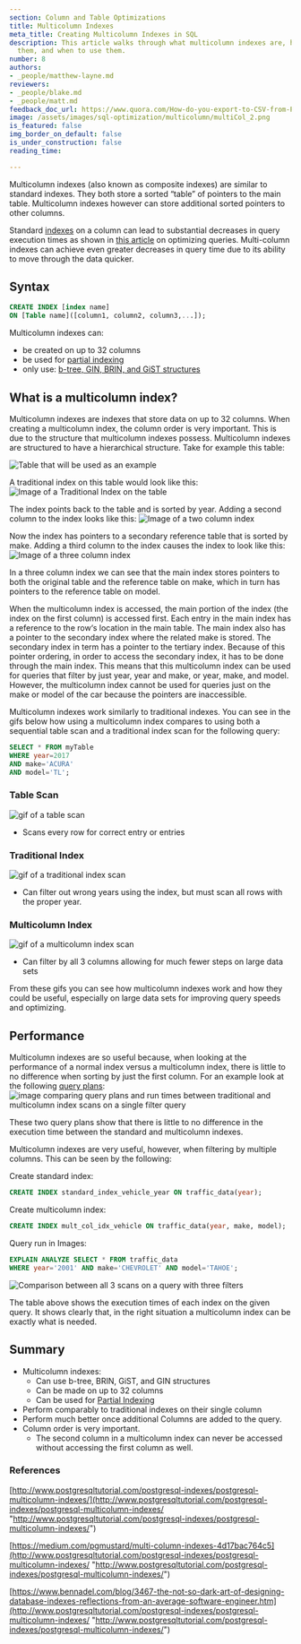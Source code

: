 ```yaml
---
section: Column and Table Optimizations
title: Multicolumn Indexes
meta_title: Creating Multicolumn Indexes in SQL
description: This article walks through what multicolumn indexes are, how to make
  them, and when to use them.
number: 8
authors:
- _people/matthew-layne.md
reviewers:
- _people/blake.md
- _people/matt.md
feedback_doc_url: https://www.quora.com/How-do-you-export-to-CSV-from-PostgreSQL
image: /assets/images/sql-optimization/multicolumn/multiCol_2.png
is_featured: false
img_border_on_default: false
is_under_construction: false
reading_time:

---
```

Multicolumn indexes (also known as composite indexes) are similar to standard indexes. They both store a sorted “table” of pointers to the main table. Multicolumn indexes however can store additional sorted pointers to other columns.

Standard [indexes](https://dataschool.com/sql-optimization/how-indexing-works/) on a column can lead to substantial decreases in query execution times as shown in [this article](https://dataschool.com/sql-optimization/optimization-using-explain/) on optimizing queries. Multi-column indexes can achieve even greater decreases in query time due to its ability to move through the data quicker.

## Syntax

```sql
CREATE INDEX [index name]
ON [Table name]([column1, column2, column3,...]);
```

Multicolumn indexes can:

* be created on up to 32 columns
* be used for [partial indexing](https://dataschool.com/sql-optimization/partial-indexes/)
* only use: [b-tree, GIN, BRIN, and GiST structures](https://www.postgresql.org/docs/current/indexes-types.html)

## What is a multicolumn index?

Multicolumn indexes are indexes that store data on up to 32 columns. When creating a multicolumn index, the column order is very important. This is due to the structure that multicolumn indexes possess. Multicolumn indexes are structured to have a hierarchical structure. Take for example this table:

![Table that will be used as an example](/assets/images/sql-optimization/multicolumn/multiCol_0.png)

A traditional index on this table would look like this:
![Image of a Traditional Index on the table](/assets/images/sql-optimization/multicolumn/multiCol_1.png)

The index points back to the table and is sorted by year. Adding a second column to the index looks like this:
![Image of a two column index](/assets/images/sql-optimization/multicolumn/multiCol_2.png)

Now the index has pointers to a secondary reference table that is sorted by make. Adding a third column to the index causes the index to look like this:
![Image of a three column index](/assets/images/sql-optimization/multicolumn/multiCol_3.png)

In a three column index we can see that the main index stores pointers to both the original table and the reference table on make, which in turn has pointers to the reference table on model.

When the multicolumn index is accessed, the main portion of the index (the index on the first column) is accessed first. Each entry in the main index has a reference to the row‘s location in the main table. The main index also has a pointer to the secondary index where the related make is stored. The secondary index in term has a pointer to the tertiary index. Because of this pointer ordering, in order to access the secondary index, it has to be done through the main index. This means that this multicolumn index can be used for queries that filter by just year, year and make, or year, make, and model. However, the multicolumn index cannot be used for queries just on the make or model of the car because the pointers are inaccessible.

Multicolumn indexes work similarly to traditional indexes. You can see in the gifs below how using a multicolumn index compares to using both a sequential table scan and a traditional index scan for the following query:

```sql
SELECT * FROM myTable
WHERE year=2017
AND make='ACURA'
AND model='TL';
```

### Table Scan
![gif of a table scan](/assets/images/sql-optimization/multicolumn/multiCol_4.gif)

* Scans every row for correct entry or entries

### Traditional Index
![gif of a traditional index scan](/assets/images/sql-optimization/multicolumn/multiCol_5.gif)

* Can filter out wrong years using the index, but must scan all rows with the proper year.

### Multicolumn Index
![gif of a multicolumn index scan](/assets/images/sql-optimization/multicolumn/multiCol_6.gif)

* Can filter by all 3 columns allowing for much fewer steps on large data sets

From these gifs you can see how multicolumn indexes work and how they could be useful, especially on large data sets for improving query speeds and optimizing.

## Performance

Multicolumn indexes are so useful because, when looking at the performance of a normal index versus a multicolumn index, there is little to no difference when sorting by just the first column. For an example look at the following [query plans](https://dataschool.com/sql-optimization/what-is-a-query-plan/):
![image comparing query plans and run times between traditional and multicolumn index scans on a single filter query](/assets/images/sql-optimization/multicolumn/multiCol_7.png)

These two query plans show that there is little to no difference in the execution time between the standard and multicolumn indexes.

Multicolumn indexes are very useful, however, when filtering by multiple columns. This can be seen by the following:

Create standard index:

```sql
CREATE INDEX standard_index_vehicle_year ON traffic_data(year);
```

Create multicolumn index:

```sql
CREATE INDEX mult_col_idx_vehicle ON traffic_data(year, make, model);
```

Query run in Images:

```sql
EXPLAIN ANALYZE SELECT * FROM traffic_data
WHERE year='2001' AND make='CHEVROLET' AND model='TAHOE';
```

![Comparison between all 3 scans on a query with three filters](/assets/images/sql-optimization/multicolumn/multiCol_8.png)

The table above shows the execution times of each index on the given query. It shows clearly that, in the right situation a multicolumn index can be exactly what is needed.

## Summary

* Multicolumn indexes:
  * Can use b-tree, BRIN, GiST, and GIN structures
  * Can be made on up to 32 columns
  * Can be used for [Partial Indexing](https://dataschool.com/sql-optimization/partial-indexes/)
* Perform comparably to traditional indexes on their single column
* Perform much better once additional Columns are added to the query.
* Column order is very important.
  * The second column in a multicolumn index can never be accessed without accessing the first column as well.

### References

[http://www.postgresqltutorial.com/postgresql-indexes/postgresql-multicolumn-indexes/](http://www.postgresqltutorial.com/postgresql-indexes/postgresql-multicolumn-indexes/ "http://www.postgresqltutorial.com/postgresql-indexes/postgresql-multicolumn-indexes/")

[https://medium.com/pgmustard/multi-column-indexes-4d17bac764c5](http://www.postgresqltutorial.com/postgresql-indexes/postgresql-multicolumn-indexes/ "http://www.postgresqltutorial.com/postgresql-indexes/postgresql-multicolumn-indexes/")

[https://www.bennadel.com/blog/3467-the-not-so-dark-art-of-designing-database-indexes-reflections-from-an-average-software-engineer.htm](http://www.postgresqltutorial.com/postgresql-indexes/postgresql-multicolumn-indexes/ "http://www.postgresqltutorial.com/postgresql-indexes/postgresql-multicolumn-indexes/")
